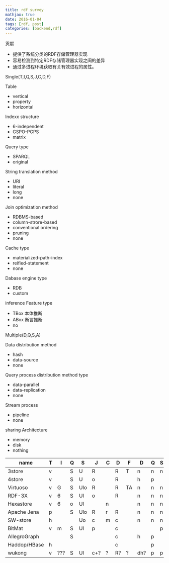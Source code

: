 ```yaml
---
title: rdf survey
mathjax: true
date: 2016-01-04
tags: [rdf, post]
categories: [backend,rdf]
---
```


贡献
 * 提供了系统分类的RDF存储管理器实现
 * 容易检测到特定RDF存储管理器实现之间的差异
 * 通过多进程环境获取有关有效进程的属性。

Single(T,I,Q,S,J,C,D,F)

Table
 * vertical
 * property
 * horizontal

Indexx structure
 * 6-independent
 * GSPO-PGPS
 * matrix

Query type
 * SPARQL
 * original

String translation method
 * URI
 * literal
 * long
 * none

Join optimization method
 * RDBMS-based
 * column-strore-based
 * conventional ordering
 * pruning
 * none

Cache type 
 * materialized-path-index
 * reified-statement
 * none

Dabase engine type
 * RDB
 * custom

inference Feature type
 * TBox 本体推断
 * ABox 断言推断
 * no

Multiple(D,Q,S,A)

Data distribution method
 * hash
 * data-source
 * none

Query process distribution method type
 * data-parallel
 * data-replication
 * none

Stream process
 * pipeline
 * none

sharing Architecture
 * memory
 * disk
 * nothing


|name|T|I|Q|S|J|C|D|F|D|Q|S|A|
|---|---|---|---|---|---|---|---|---|---|---|---|---|
|3store|v||S|U|R||R|T|n|n|n||
|4store|v||S|U|o||R||h|p||n|
|Virtuoso|v|G|S|Ulo|R||R|TA|n|n|n||
|RDF-3X|v|6|S|Ul|o||R||n|n|n||
|Hexastore|v|6|o|Ul||n|||n|n|n||
|Apache Jena|p||S|Ulo|R|r|R||n|n|n||
|SW-store|h|||Uo|c|m|c||n|n|n||
|BitMat|v|m|S|Ul|p||c||||p||
|AllegroGraph|||S||||c||h|p||m|
|Haddop/HBase|h||||||c|||p||m|
|wukong|v|???|S|Ul|c+?|?|R?|?|dh?|p|p|m|

